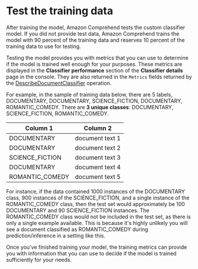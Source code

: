 # Test the training data<a name="testing-the-model"></a>

After training the model, Amazon Comprehend tests the custom classifier model\. If you did not provide test data, Amazon Comprehend trains the model with 90 percent of the training data and reserves 10 percent of the training data to use for testing\. 

 Testing the model provides you with metrics that you can use to determine if the model is trained well enough for your purposes\. These metrics are displayed in the **Classifier performance** section of the **Classifier details** page in the console\. They are also returned in the `Metrics` fields returned by the [DescribeDocumentClassifier](API_DescribeDocumentClassifier.md) operation\.

For example, in the sample of training data below, there are 5 labels, DOCUMENTARY, DOCUMENTARY, SCIENCE\_FICTION, DOCUMENTARY, ROMANTIC\_COMEDY\. There are **3 unique classes**: DOCUMENTARY, SCIENCE\_FICTION, ROMANTIC\_COMEDY\. 


| Column 1 | Column 2 | 
| --- | --- | 
| DOCUMENTARY | document text 1 | 
| DOCUMENTARY | document text 2 | 
| SCIENCE\_FICTION | document text 3 | 
| DOCUMENTARY | document text 4 | 
| ROMANTIC\_COMEDY | document text 5 | 

For instance, if the data contained 1000 instances of the DOCUMENTARY class, 900 instances of the SCIENCE\_FICTION, and a single instance of the ROMANTIC\_COMEDY class, then the test set would approximately be 100 DOCUMENTARY and 90 SCIENCE\_FICTION instances\. The ROMANTIC\_COMEDY class would not be included in the test set, as there is only a single example available\. This is because it's highly unlikely you will see a document classified as ROMANTIC\_COMEDY during prediction/inference in a setting like this\. 

Once you've finished training your model, the training metrics can provide you with information that you can use to decide if the model is trained sufficiently for your needs\. 